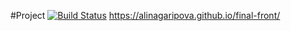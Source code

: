#Project [![Build Status](https://travis-ci.org/alinagaripova/final-front.svg?branch=master)](https://travis-ci.org/alinagaripova/final-front)
https://alinagaripova.github.io/final-front/